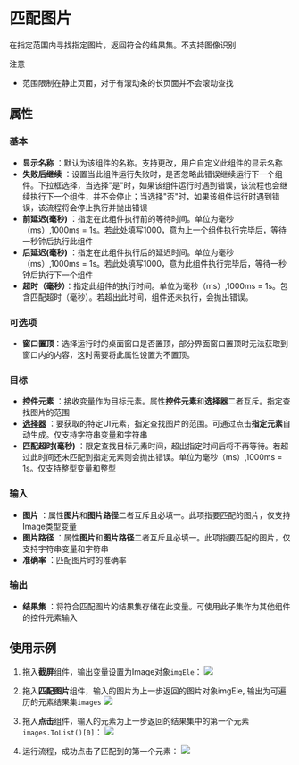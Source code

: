# 匹配图片

在指定范围内寻找指定图片，返回符合的结果集。不支持图像识别

注意

- 范围限制在静止页面，对于有滚动条的长页面并不会滚动查找

## 属性

### 基本

- **显示名称** ：默认为该组件的名称。支持更改，用户自定义此组件的显示名称
- **失败后继续** ：设置当此组件运行失败时，是否忽略此错误继续运行下一个组件。下拉框选择，当选择"是"时，如果该组件运行时遇到错误，该流程也会继续执行下一个组件，并不会停止；当选择"否"时，如果该组件运行时遇到错误，该流程将会停止执行并抛出错误
- **前延迟(毫秒)** ：指定在此组件执行前的等待时间。单位为毫秒（ms）,1000ms = 1s。若此处填写1000，意为上一个组件执行完毕后，等待一秒钟后执行此组件
- **后延迟(毫秒)** ：指定在此组件执行后的延迟时间。单位为毫秒（ms）,1000ms = 1s。若此处填写1000，意为此组件执行完毕后，等待一秒钟后执行下一个组件
- **超时（毫秒）**：指定此组件的执行时间。单位为毫秒（ms）,1000ms = 1s。包含匹配超时（毫秒）。若超出此时间，组件还未执行，会抛出错误。

### 可选项

- **窗口置顶**：选择运行时的桌面窗口是否置顶，部分界面窗口置顶时无法获取到窗口内的内容，这时需要将此属性设置为不置顶。

### 目标

- **控件元素** ：接收变量作为目标元素。属性**控件元素**和**选择器**二者互斥。指定查找图片的范围
- **[选择器](../Appendix/Selector.md?_v=v2020.4)** ：要获取的特定UI元素，指定查找图片的范围。可通过点击**指定元素**自动生成。仅支持字符串变量和字符串
- **匹配超时(毫秒)** ：限定查找目标元素时间，超出指定时间后将不再等待。若超过此时间还未匹配到指定元素则会抛出错误。单位为毫秒（ms）,1000ms = 1s。仅支持整型变量和整型

### 输入

- **图片** ：属性**图片**和**图片路径**二者互斥且必填一。此项指要匹配的图片，仅支持Image类型变量
- **图片路径** ：属性**图片**和**图片路径**二者互斥且必填一。此项指要匹配的图片，仅支持字符串变量和字符串
- **准确率** ：匹配图片时的准确率

### 输出

- **结果集** ：将符合匹配图片的结果集存储在此变量。可使用此子集作为其他组件的控件元素输入

## 使用示例

1. 拖入**截屏**组件，输出变量设置为Image对象`imgEle`：
![](https://docimages.blob.core.chinacloudapi.cn/images/Activities/matchImage1.png)

2. 拖入**匹配图片**组件，输入的图片为上一步返回的图片对象imgEle, 输出为可遍历的元素结果集`images`
![](https://docimages.blob.core.chinacloudapi.cn/images/Activities/matchImage2.png)

3. 拖入**点击**组件，输入的元素为上一步返回的结果集中的第一个元素`images.ToList()[0]`：
![](https://docimages.blob.core.chinacloudapi.cn/images/Activities/matchImage3.png)

4. 运行流程，成功点击了匹配到的第一个元素：
![](https://docimages.blob.core.chinacloudapi.cn/images/Activities/matchImage4.png)